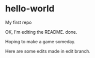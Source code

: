 # hello-world
My first repo

OK, I'm editing the README. done.

Hoping to make a game someday.

Here are some edits made in edit branch.
